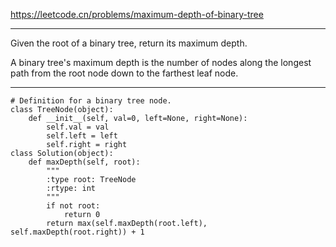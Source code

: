 https://leetcode.cn/problems/maximum-depth-of-binary-tree
***
Given the root of a binary tree, return its maximum depth.

A binary tree's maximum depth is the number of nodes along the longest path from the root node down to the farthest leaf node.
***
```
# Definition for a binary tree node.
class TreeNode(object):
    def __init__(self, val=0, left=None, right=None):
        self.val = val
        self.left = left
        self.right = right
class Solution(object):
    def maxDepth(self, root):
        """
        :type root: TreeNode
        :rtype: int
        """
        if not root:
            return 0
        return max(self.maxDepth(root.left), self.maxDepth(root.right)) + 1
